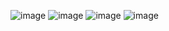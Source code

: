 ![image](https://github.com/user-attachments/assets/f1ec4ddb-5e4b-44eb-8f49-3019bfe8c73b)
![image](https://github.com/user-attachments/assets/44f90e6c-156c-4d8d-bfb2-9a0421089292)
![image](https://github.com/user-attachments/assets/54df4fc5-1865-4047-b957-8ac363ebe183)
![image](https://github.com/user-attachments/assets/dfdd01ac-3802-420c-ba7f-b653f726af12)
